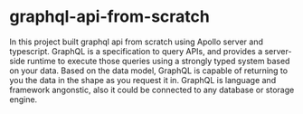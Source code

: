 # graphql-api-from-scratch
In this project built graphql api from scratch using Apollo server and typescript.
GraphQL is a specification to query APIs, and provides a server-side runtime to execute those queries using a strongly typed system based on your data. Based on the data model, GraphQL is capable of returning to you the data in the shape as you request it in. GraphQL is language and framework angonstic, also it could be connected to any database or storage engine.
